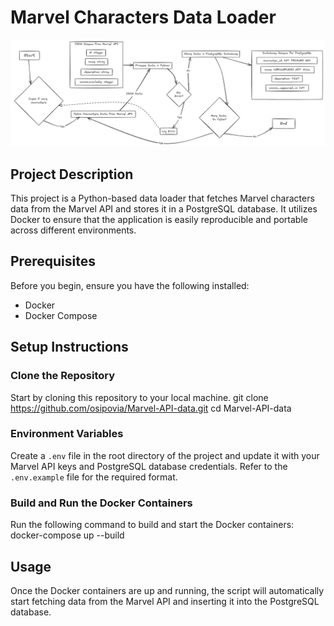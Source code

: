 # Marvel Characters Data Loader

<center>
<img src='excalidraw.png'>
</center>

## Project Description
This project is a Python-based data loader that fetches Marvel characters data from the Marvel API and stores it in a PostgreSQL database. It utilizes Docker to ensure that the application is easily reproducible and portable across different environments.

## Prerequisites
Before you begin, ensure you have the following installed:
- Docker
- Docker Compose

## Setup Instructions

### Clone the Repository
Start by cloning this repository to your local machine.
git clone https://github.com/osipovia/Marvel-API-data.git
cd Marvel-API-data

### Environment Variables
Create a `.env` file in the root directory of the project and update it with your Marvel API keys and PostgreSQL database credentials. Refer to the `.env.example` file for the required format.

### Build and Run the Docker Containers
Run the following command to build and start the Docker containers:
docker-compose up --build

## Usage
Once the Docker containers are up and running, the script will automatically start fetching data from the Marvel API and inserting it into the PostgreSQL database.


